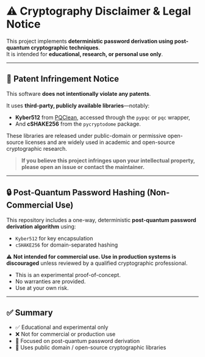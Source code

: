 # ⚠️ Cryptography Disclaimer & Legal Notice

This project implements **deterministic password derivation using post-quantum cryptographic techniques**.  
It is intended for **educational, research, or personal use only**.

---

## 📜 Patent Infringement Notice

This software **does not intentionally violate any patents**.

It uses **third-party, publicly available libraries**—notably:
- **Kyber512** from [PQClean](https://github.com/PQClean/PQClean), accessed through the `pypqc` or `pqc` wrapper,
- And **cSHAKE256** from the `pycryptodome` package.

These libraries are released under public-domain or permissive open-source licenses and are widely used in academic and open-source cryptographic research.

> **If you believe this project infringes upon your intellectual property, please open an issue or contact the maintainer.**

---

## 🔒 Post-Quantum Password Hashing (Non-Commercial Use)

This repository includes a one-way, deterministic **post-quantum password derivation algorithm** using:
- `Kyber512` for key encapsulation
- `cSHAKE256` for domain-separated hashing

⚠️ **Not intended for commercial use. Use in production systems is discouraged** unless reviewed by a qualified cryptographic professional.

- This is an experimental proof-of-concept.
- No warranties are provided.
- Use at your own risk.

---

## ✅ Summary

- ✅ Educational and experimental only  
- ❌ Not for commercial or production use  
- 🔐 Focused on post-quantum password derivation  
- 📂 Uses public domain / open-source cryptographic libraries  
